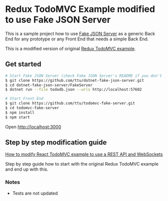# Redux TodoMVC Example modified to use Fake JSON Server

This is a sample project how to use [Fake JSON Server](https://github.com/ttu/dotnet-fake-json-server) as a generic Back End for any prototype or any Front End that needs a simple Back End.

This is a modified version of original [Redux TodoMVC example](https://github.com/reactjs/redux/tree/master/examples/todomvc).

## Get started
```sh
# Start Fake JSON Server (check Fake JSON Server's README if you don't have .NET installed)
$ git clone https://github.com/ttu/dotnet-fake-json-server.git
$ cd dotnet-fake-json-server/FakeServer
$ dotnet run --file tododb.json --urls http://localhost:57602

# Start Front End
$ git clone https://github.com/ttu/todomvc-fake-server.git
$ cd todomvc-fake-server
$ npm install
$ npm start
```

Open [http://localhost:3000](http://localhost:3000)

## Step by step modification guide

[How to modify React TodoMVC example to use a REST API and WebSockets](http://ttu.github.io/redux-todomvc-with-rest-api/)

Step by step guide how to start with the original Redux TodoMVC example and end up with this.

### Notes

* Tests are not updated